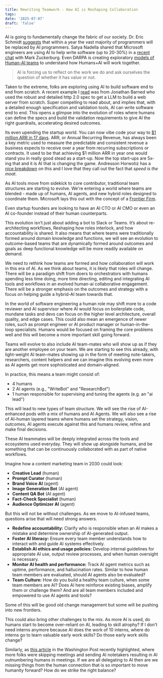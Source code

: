 ```yaml
---
title: Rewriting Teamwork - How AI is Reshaping Collaboration
tags: 
date: '2025-07-07'
draft: 'false'
---
```


AI is going to fundamentally change the fabric of our society. Dr. Eric Schmidt [suggests](https://www.youtube.com/watch?v=L5jhEYofpaQ) that within a year the vast majority of programmers will be replaced by AI programmers. Satya Nadella shared that Microsoft engineers are using AI to help write software (up to 20-30%) in a [recent chat](https://www.llama.com/resources/videos/mark-zuckerberg-and-satya-nadella/) with Mark Zuckerburg. Even DARPA is creating exploratory [models of Human-AI teams](https://www.darpa.mil/research/programs/exploratory-models-of-human-ai-teams) to understand how Humans+AI will work together.

> AI is forcing us to reflect on the work we do and ask ourselves the question of whether it has value or not.

Taken to the extreme, folks are exploring using AI to build software end to end from scratch. A recent example I [read](https://outervationai.substack.com/p/building-a-100-llm-written-standards) was from Jonathan Barned who used the robust and detailed http 2.0 spec to get a LLM to build a web server from scratch. Super compelling to read about, and implies that, with a detailed enough specification and validation tools, AI can write software end to end. This opens a glimpse into the evolution of roles where humans can define the specs and build the validation requirements to give AI the right guardrails, accelerating desired outcomes.

Its even upending the startup world. You can now vibe code your way to [$1 million ARR in 17 days](https://x.com/levelsio/status/1899596115210891751). ARR, or Annual Recurring Revenue, has always been a key metric used to measure the predictable and consistent revenue a business expects to receive over a year from recurring subscriptions or contracts. It used to be that achieving $1 million ARR in year one would stand you in really good stead as a start-up. Now the top start-ups are 5x-ing that and it is AI that is changing the game. Andresson Horwotiz has a [nice breakdown](https://a16z.com/revenue-benchmarks-ai-apps/) on this and I love that they call out the fact that *speed is the moat*.

As AI tools move from sidekick to core contributor, traditional team structures are starting to evolve. We're entering a world where teams are blended - made up of humans, AI agents, and new hybrid roles designed to coordinate them. Microsoft lays this out with the concept of a [Frontier Firm](https://www.microsoft.com/en-us/worklab/work-trend-index/2025-the-year-the-frontier-firm-is-born).

Even startup founders are looking to have an AI CTO or AI CMO or even an AI co-founder instead of their human counterparts.

This evolution isn’t just about adding a bot to Slack or Teams. It’s about re-architecting workflows, Reshaping how roles interlock, and how accountability is shared. It also means that where teams were traditionally formed around domain knowledge and functions, we will see an evolution to outcome-based teams that are dynamically formed around outcomes and goals as deep functional knowledge will be more readily available on demand.

We need to rethink how teams are formed and how collaboration will work in this era of AI. As we think about teams, it is likely that roles will change. There will be a paradigm shift from doers to orchestrators with humans spending less time doing, more time directing, editing and integrating AI tools and workflows in an evolved human-ai collaborative engagement. There will be a stronger emphasis on the outcomes and strategy with a focus on helping guide a hybrid-AI team towards that. 

In the world of software engineering a human role may shift more to a code reviewer and AI supervisor where AI would focus on boilerplate code, mundane tasks and devs can focus on the higher level architecture, overall quality, and edge cases. This could also mean an emergence of newer roles, such as prompt engineer or AI product manager or human-in-the-loop specialists. Humans would be focused on framing the core problems well and this will become a more important skill going forward.

Teams will evolve to also include AI team-mates who will show up as if they are another employee on your team. We are starting to see this already, with light-weight AI team-mates showing up in the form of meeting note-takers, researchers, content helpers and we can imagine this evolving even more as AI agents get more sophisticated and domain-aligned.

In practice, this means a team might consist of:

* 4 humans
* 2 AI agents (e.g., "WriteBot" and "ResearchBot")
* 1 human responsible for supervising and tuning the agents (e.g. an "ai lead")

This will lead to new types of team structure. We will see the rise of AI-enhanced pods with a mix of humans and AI Agents. We will also see a rise of AI-human layered teams where humans set the strategy, vision, outcomes, AI agents execute against this and humans review, refine and make final decisions.

These AI teammates will be deeply integrated across the tools and ecosystems used everyday. They will show up alongside humans, and be something that can be continuously collaborated with as part of native workflows.

Imagine how a content marketing team in 2030 could look:

- **Creative Lead** (human)
- **Prompt Curator** (human)
- **Brand Voice AI** (agent)
- **Image Generation Bot** (AI agent)
- **Content QA Bot** (AI agent)
- **Fact-Check Specialist** (human)
- **Audience Optimizer AI** (agent)

But this will not be without challenges. As we move to AI-infused teams, questions arise that will need strong answers.

- **Redefine accountability:** Clarify who is responsible when an AI makes a mistake and determine ownership of AI-generated output.
- **Foster AI literacy:** Ensure every team member understands how to interact with and guide AI systems effectively.
- **Establish AI ethics and usage policies:** Develop internal guidelines for appropriate AI use, output review processes, and when human oversight is necessary.
- **Monitor AI health and performance:** Track AI agent metrics such as uptime, performance, and hallucination rates. Similar to how human team members are evaluated, should AI agents also be evaluated?
- **Team Culture:** How do you build a healthy team culture, when some team members are AI? Does AI here reinforce existing biases, amplify them or challenge them? And are all team members included and empowered to use AI agents and tools?

Some of this will be good old change management but some will be pushing into new frontiers.

This could also bring other challenges to the mix. As more AI is used, do humans start to become over-reliant on AI, leading to skill atrophy? If I don't need interns anymore because AI does the work of 10 interns, where do interns go to learn valuable early work skills? Do those early work skills change?

Similarly, as [this article](https://www.washingtonpost.com/technology/2025/07/02/ai-note-takers-meetings-bots/) in the Washington Post recently highlighted, where more folks were skipping meetings and sending AI notetakers resulting in AI outnumbering humans in meetings. If we are all delegating to AI then are we missing things from the human connection that is so important to move humanity forward? How do we strike the right balance?